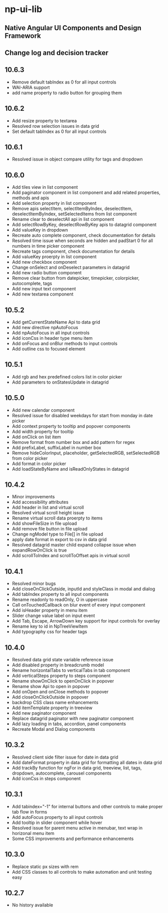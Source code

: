 # np-ui-lib
## Native Angular UI Components and Design Framework

## Change log and decision tracker

## 10.6.3
- Remove default tabIndex as 0 for all input controls
- WAI-ARIA support
- add name property to radio button for grouping them

## 10.6.2
- Add resize property to textarea
- Resolved row selection issues in data grid
- Set default tabIndex as 0 for all input controls

## 10.6.1
- Resolved issue in object compare utility for tags and dropdown

## 10.6.0
- Add tiles view in list component
- Add paginator component in list component and add related properties, methods and apis
- Add selection property in list component
- Remove apis selectItem, selectItemByIndex, deselectItem, deselectItemByIndex, setSelectedItems from list component
- Rename clear to deselectAll api in list component
- Add selectRowByKey, deselectRowByKey apis to datagrid component
- Add valueKey in dropdown
- Recreate auto complete component, check documentation for details
- Resolved time issue when seconds are hidden and padStart 0 for all numbers in time picker component
- Recreate tags component, check documentation for details
- Add valueKey proerpty in list component
- Add new checkbox component
- Change onSelect and onDeselect parameters in datagrid
- Add new radio button component
- Remove clear button from datepicker, timepicker, colorpicker, autocomplete, tags
- Add new input text component
- Add new textarea component

## 10.5.2
- Add getCurrentStateName Api to data grid
- Add new directive npAutoFocus
- Add npAutoFocus in all input controls
- Add iconCss in header type menu item
- Add onFocus and onBlur methods to input controls
- Add outline css to focused element

## 10.5.1
- Add rgb and hex predefined colors list in color picker
- Add parameters to onStatesUpdate in datagrid

## 10.5.0
- Add new calendar component
- Resolved issue for disabled weekdays for start from monday in date picker
- Add context property to tooltip and popover components
- Add width property for tooltip
- Add onClick on list item
- Remove format from number box and add pattern for regex
- Add prefixLabel, suffixLabel in number box
- Remove hideColorInput, placeholder, getSelectedRGB, setSelectedRGB from color picker
- Add format in color picker
- Add loadStateByName and isReadOnlyStates in datagrid

## 10.4.2
- Minor improvements
- Add accessibility attributes
- Add header in list and virtual scroll
- Resolved virtual scroll height issue
- Rename virtual scroll data proerpty to items
- Add showFileSize in file upload
- Add remove file button in file upload
- Change ngModel type to File[] in file upload
- apply date format in export to csv in data grid 
- Resolved datagrid master child expand collapse issue when expandRowOnClick is true
- Add scrollToIndex and scrollToOffset apis in virtual scroll

## 10.4.1
- Resolved minor bugs
- Add closeOnClickOutside, inputId and styleClass in modal and dialog
- Add tabIndex property to all input components
- Rename readonly to readOnly, O in uppercase
- Call onTouchedCallback on blur event of every input component
- Add isHeader property in menu item
- Slider change value label on input event
- Add Tab, Escape, ArrowDown key support for input controls for overlay
- Rename key to id in NpTreeViewItem
- Add typography css for header tags

## 10.4.0
- Resolved data grid state variable reference issue
- Add disabled property in breadcrumb model
- Rename horizontalTabs to verticalTabs in tab component
- Add verticalSteps property to steps component
- Rename showOnClick to openOnClick in popover
- Rename show Api to open in popover
- Add onOpen and onClose methods to popover
- Add closeOnClickOutside in popover
- backdrop CSS class name enhancements
- Add itemTemplate property in treeview
- Add new paginator component
- Replace datagrid paginator with new paginator component
- Add lazy loading in tabs, accordion, panel components
- Recreate Modal and Dialog components

## 10.3.2
- Resolved client side filter issue for date in data grid
- Add dateFormat property in data grid for formatting all dates in data grid
- Add trackBy function for ngFor in data grid, treeview, list, tags, dropdown, autocomplete, carousel components
- Add iconCss in steps component

## 10.3.1
- Add tabindex="-1" for internal buttons and other controls to make proper tab flow in forms
- Add autoFocus property to all input controls
- Add tooltip in slider component while hover
- Resolved issue for parent menu active in menubar, text wrap in horizonal menu item
- Some CSS improvements and performance enhancements

## 10.3.0
- Replace static px sizes with rem
- Add CSS classes to all controls to make automation and unit testing easy

## 10.2.7
- No history available